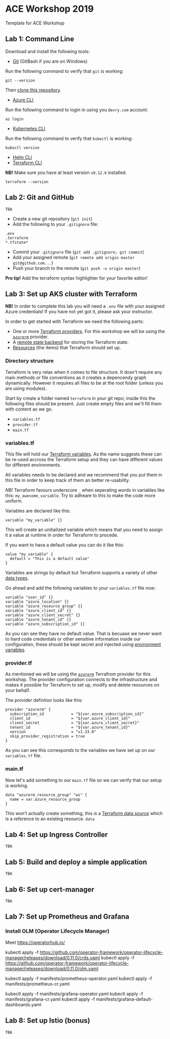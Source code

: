 # ACE Workshop 2019

Template for ACE Workshop

## Lab 1: Command Line

Download and install the following tools:

* [Git](https://git-scm.com/downloads) (GitBash if you are on Windows)

Run the following command to verify that `git` is working:

```
git --version
```

Then [clone this repository](https://help.github.com/en/articles/cloning-a-repository).

* [Azure CLI](https://docs.microsoft.com/en-us/cli/azure/?view=azure-cli-latest)

Run the following command to login in using you `@evry.com` account:

```
az login
```

* [Kubernetes CLI](https://kubernetes.io/docs/tasks/tools/install-kubectl/)

Run the following command to verify that `kubectl` is working:

```
kubectl version
```

* [Helm CLI](https://github.com/helm/helm/releases/tag/v2.14.3)
* [Terraform CLI](https://www.terraform.io/downloads.html)

**NB!** Make sure you have at least version `v0.12.6` installed.

```
terraform --version
```

## Lab 2: Git and GitHub

`TBA`

* Create a new git repository (`git init`)
* Add the following to your `.gitignore` file:

```
.env
.terraform
*.tfstate*
```

* Commit your `.gitignore` file (`git add .gitignore; git commit`)
* Add your assigned remote (`git remote add origin master git@github.com...`)
* Push your branch to the remote (`git push -u origin master`)

**Pro tip!** Add the terraform syntax highlighter for your favorite editor!

## Lab 3: Set up AKS cluster with Terraform

**NB!** In order to complete this lab you will need a `.env` file with your
assigned Azure credentials! If you have not yet got it, please ask your
instructor.

In order to get started with Terraform we need the following parts:

* One or more [Terraform providers][tf-providers]. For this workshop we will be
  using the [`azurerm`][tf-azurerm] provider.
* A [remote state backend][tf-backends] for storing the Terraform state.
* [Resources][tf-resources] (the items) that Terraform should set up.

[tf-providers]: https://terraform.io/docs/providers
[tf-backends]: https://www.terraform.io/docs/backends/index.html
[tf-azurerm]: https://www.terraform.io/docs/providers/azurerm/
[tf-azurerm-backend]: https://www.terraform.io/docs/backends/types/azurerm.html<Paste>
[tf-resources]: https://www.terraform.io/docs/configuration/resources.html

### Directory structure

Terraform is very relax when it comes to file structure. It dosn't require any
main methods or file conventions as it creates a depencendy graph dynamically.
However it requires all files to be at the root folder (unless you are using
modules).

Start by create a folder named `terraform` in your git repo; inside this the
following files should be present. Just create empty files and we'll fill them
with content as we go.

* `variables.tf`
* `provider.tf`
* `main.tf`

### variables.tf

This file will hold our [Terraform variables][tf-variables]. As the name
suggests these can be re-used accross the Terraform setup and they can have
different values for different environments.

All variables needs to be declared and we recommend that you put them in this
file in order to keep track of them an better re-usability.

*NB!* Terraform favours underscore `_` when seperating words in variables like
this: `my_awesome_variable`. Try to adheare to this to make the code more
uniform.

Variables are declared like this:

```hcl
variable "my_variable" {}
```

This will create an unitialized variable which means that you need to assign it
a value at runtime in order for Terraform to procede.

If you want to hava a default value you can do it like this:

```hcl
value "my_variable" {
  default = "This is a default value"
}
```

Variables are strings by default but Terraform supports a variety of other [data
types][tf-datatypes].

[tf-variables]: https://www.terraform.io/docs/configuration/variables.html
[tf-datatypes]: https://www.terraform.io/docs/configuration/types.html

Go ahead and add the following variables to your `variables.tf` file now:

```hcl
variable "user_id" {}
variable "azure_location" {}
variable "azure_resource_group" {}
variable "azure_client_id" {}
variable "azure_client_secret" {}
variable "azure_tenant_id" {}
variable "azure_subscription_id" {}
```

As you can see they have no default value. That is becuase we never want to hard
code credentials or other sensitive information inside our configuration, these
should be kept secret and injected using [environment variables][tf-envvars].

[tf-envvars]: https://www.terraform.io/docs/configuration/variables.html#environment-variables

### provider.tf

As mentioned we will be using the [`azurerm`][tf-azurerm] Terrafrom provider for
this workshop. The provider configuration connects to the infrastructure and
makes it possible for Terraform to set up, modify and delete resources on your
behalf.

The provider defintion looks like this:

```hcl
provider "azurerm" {
  subscription_id            = "${var.azure_subscription_id}"
  client_id                  = "${var.azure_client_id}"
  client_secret              = "${var.azure_client_secret}"
  tenant_id                  = "${var.azure_tenant_id}"
  version                    = "v1.33.0"
  skip_provider_registration = true
}
```

As you can see this corresponds to the variables we have set up on our
`variables.tf` file.

### main.tf

Now let's add something to our `main.tf` file so we can verify that our setup is
working.

```hcl
data "azurerm_resource_group" "ws" {
  name = var.azure_resource_group
}
```

This won't actually create something, this is a [Terraform data
source][tf-datasources] which is a reference to an existing resource. `data`

[tf-datasources]: https://www.terraform.io/docs/configuration/data-sources.html

## Lab 4: Set up Ingress Controller

`TBA`

## Lab 5: Build and deploy a simple application

`TBA`

## Lab 6: Set up cert-manager

`TBA`

## Lab 7: Set up Prometheus and Grafana

### Install OLM (Operator Lifecycle Manager)

Meet https://operatorhub.io/

kubectl apply -f https://github.com/operator-framework/operator-lifecycle-manager/releases/download/0.11.0/crds.yaml
kubectl apply -f https://github.com/operator-framework/operator-lifecycle-manager/releases/download/0.11.0/olm.yaml

kubectl apply -f manifests/prometheus-operator.yaml
kubectl apply -f manifests/prometheus-cr.yaml

kubectl apply -f manifests/grafana-operator.yaml
kubectl apply -f manifests/grafana-cr.yaml
kubectl apply -f manifests/grafana-default-dashboards.yaml

## Lab 8: Set up Istio (bonus)

`TBA`
